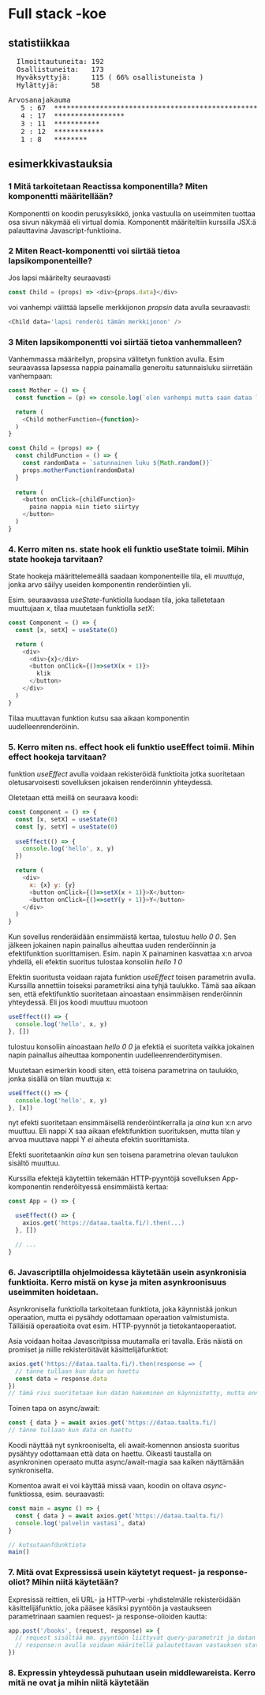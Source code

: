 # Full stack -koe

## statistiikkaa

<pre>
  Ilmoittautuneita: 192
  Osallistuneita:   173
  Hyväksyttyjä:     115 ( 66% osallistuneista )	   
  Hylättyjä:        58
</pre>

<pre>
Arvosanajakauma
   5 : 67  ************************************************************...
   4 : 17  *****************
   3 : 11  ***********
   2 : 12  ************
   1 : 8   ********
</pre>

## esimerkkivastauksia

### 1 Mitä tarkoitetaan Reactissa komponentilla? Miten komponentti määritellään?  

Komponentti on koodin perusyksikkö, jonka vastuulla on useimmiten tuottaa osa sivun näkymää eli virtual domia. Komponentit määriteltiin kurssilla JSX:ä palauttavina Javascript-funktioina.

### 2 Miten React-komponentti voi siirtää tietoa lapsikomponenteille?

Jos lapsi määritelty seuraavasti

```js 
const Child = (props) => <div>{props.data}</div>
```

voi vanhempi välittää lapselle merkkijonon _propsin_ data avulla seuraavasti:

```js 
<Child data='lapsi renderöi tämän merkkijonon' />
```

### 3 Miten lapsikomponentti voi siirtää tietoa vanhemmalleen?  

Vanhemmassa määritellyn, propsina välitetyn funktion avulla. Esim seuraavassa lapsessa nappia painamalla generoitu satunnaisluku siirretään vanhempaan:

```js 
const Mother = () => {
  const function = (p) => console.log(`olen vanhempi mutta saan dataa lapselta ${p}`)

  return (
    <Child motherFunction={function}>
  )
}
```

```js 
const Child = (props) => {
  const childFunction = () => {
    const randomData = `satunnainen luku ${Math.random()}`
    props.motherFunction(randomData)
  }
  
  return (
    <button onClick={childFunction}>
      paina nappia niin tieto siirtyy
    </button>
  )
}
```

### 4. Kerro miten ns. state hook eli funktio useState toimii. Mihin state hookeja tarvitaan?

State hookeja määrittelemeällä saadaan komponenteille tila, eli _muuttuja_, jonka arvo säilyy useiden komponentin renderöintien yli.

Esim. seuraavassa _useState_-funktiolla luodaan tila, joka talletetaan muuttujaan _x_, tilaa muutetaan funktiolla _setX_:

```js 
const Component = () => {
  const [x, setX] = useState(0)

  return (
    <div>
      <div>{x}</div>
      <button onClick={()=>setX(x + 1)}>
        klik
      </button>
    </div>
  )
}
```

Tilaa muuttavan funktion kutsu saa aikaan komponentin uudelleenrenderöinin.

### 5. Kerro miten ns. effect hook eli funktio useEffect toimii. Mihin effect hookeja tarvitaan?

funktion _useEffect_ avulla voidaan rekisteröidä funktioita jotka suoritetaan oletusarvoisesti sovelluksen jokaisen renderöinnin yhteydessä. 

Oletetaan että meillä on seuraava koodi:

```js 
const Component = () => {
  const [x, setX] = useState(0)
  const [y, setY] = useState(0)
  
  useEffect(() => {
    console.log('hello', x, y)
  })

  return (
    <div>
      x: {x} y: {y}
      <button onClick={()=>setX(x + 1)}>X</button>
      <button onClick={()=>setY(y + 1)}>Y</button>
    </div>
  )
}
```

Kun sovellus renderäidään ensimmäistä kertaa, tulostuu _hello 0 0_. Sen jälkeen jokainen napin painallus aiheuttaa uuden renderöinnin ja efektifunktion suorittamisen. Esim. napin X painaminen kasvattaa x:n arvoa yhdellä, eli efektin suoritus tulostaa konsoliin _hello 1 0_

Efektin suoritusta voidaan rajata funktion _useEffect_ toisen parametrin avulla. Kurssilla annettiin toiseksi parametriksi aina tyhjä taulukko. Tämä saa aikaan sen, että efektifunktio suoritetaan ainoastaan ensimmäisen renderöinnin yhteydessä. Eli jos koodi muuttuu muotoon

```js 
useEffect(() => {
  console.log('hello', x, y)
}, [])
```

tulostuu konsoliin ainoastaan _hello 0 0_ ja efektiä ei suoriteta vaikka jokainen napin painallus aiheuttaa komponentin uudelleenrenderöitymisen.

Muutetaan esimerkin koodi siten, että toisena parametrina on taulukko, jonka sisällä on tilan muuttuja x:

```js 
useEffect(() => {
  console.log('hello', x, y)
}, [x])
```

nyt efekti suoritetaan ensimmäisellä renderöintikerralla ja _aina_ kun x:n arvo muuttuu. Eli nappi X saa aikaan efektifunktion suorituksen, mutta tilan y arvoa muuttava nappi Y _ei_ aiheuta efektin suorittamista.

Efekti suoritetaankin _aina_ kun sen toisena parametrina olevan taulukon sisältö muuttuu.

Kurssilla efektejä käytettiin tekemään HTTP-pyyntöjä sovelluksen App-komponentin renderöityessä ensimmäistä kertaa:


```js 
const App = () => {

  useEffect(() => {
    axios.get('https://dataa.taalta.fi/).then(...)
  }, [])

  // ...
}
```

### 6. Javascriptilla ohjelmoidessa käytetään usein asynkronisia funktioita. Kerro mistä on kyse ja miten asynkroonisuus useimmiten hoidetaan.

Asynkronisella funktiolla tarkoitetaan funktiota, joka käynnistää jonkun operaation, mutta ei pysähdy odottamaan operaation valmistumista. Tälläisiä operaatioita ovat esim. HTTP-pyynnöt ja tietokantaoperaatiot.

Asia voidaan hoitaa Javascritpissa muutamalla eri tavalla. Eräs näistä on promiset ja niille rekisteröitävät käsittelijäfunktiot:

```js 
axios.get('https://dataa.taalta.fi/).then(response => {
  // tänne tullaan kun data on haettu
  const data = response.data
})
// tämä rivi suoritetaan kun datan hakeminen on käynnistetty, mutta ennen kun data on saatu
```

Toinen tapa on async/await:

```js 
const { data } = await axios.get('https://dataa.taalta.fi/)
// tänne tullaan kun data on haettu
```

Koodi näyttää nyt synkrooniselta, eli await-komennon ansiosta suoritus pysähtyy odottamaan että data on haettu. Oikeasti taustalla on asynkroninen operaato mutta async/await-magia saa kaiken näyttämään synkroniselta. 

Komentoa await ei voi käyttää missä vaan, koodin on oltava _async_-funktiossa, esim. seuraavasti:

```js 
const main = async () => {
  const { data } = await axios.get('https://dataa.taalta.fi/)
  console.log('palvelin vastasi', data)
}

// kutsutaanfdunktiota
main()
```

### 7. Mitä ovat Expressissä usein käytetyt request- ja response-oliot? Mihin niitä käytetään?

Expresissä reittien, eli URL- ja HTTP-verbi -yhdistelmälle rekisteröidään käsittelijäfunktio, joka pääsee käsiksi pyyntöön ja vastaukseen parametrinaan saamien request- ja response-olioiden kautta:

```js 
app.post('/books', (request, response) => {
  // request sisältää mm. pyyntöön liittyvät query-parametrit ja datan
  // response:n avulla voidaan määritellä palautettavan vastauksen statuskoodi ja mukana lähetettävä data
})
```

### 8. Expressin yhteydessä puhutaan usein middlewareista. Kerro mitä ne ovat ja mihin niitä käytetään

```js 
```

